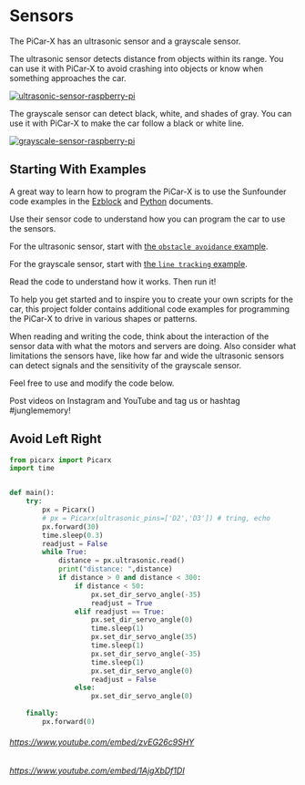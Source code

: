 # Sensors

The PiCar-X has an ultrasonic sensor and a grayscale sensor.

The ultrasonic sensor detects distance from objects within its range. You can use it with PiCar-X to avoid crashing into objects or know when something approaches the car.

[![ultrasonic-sensor-raspberry-pi](//ws-na.amazon-adsystem.com/widgets/q?_encoding=UTF8&ASIN=B01JG09DCK&Format=_SL160_&ID=AsinImage&MarketPlace=US&ServiceVersion=20070822&WS=1&tag=jungle-memory-20&language=en_US)](https://amzn.to/3L1feA7)

The grayscale sensor can detect black, white, and shades of gray. You can use it with PiCar-X to make the car follow a black or white line.

[![grayscale-sensor-raspberry-pi](//ws-na.amazon-adsystem.com/widgets/q?_encoding=UTF8&ASIN=B07VY254N8&Format=_SL160_&ID=AsinImage&MarketPlace=US&ServiceVersion=20070822&WS=1&tag=jungle-memory-20&language=en_US)](https://amzn.to/3jP7NQL)

## Starting With Examples

A great way to learn how to program the PiCar-X is to use the Sunfounder code examples in the [Ezblock](https://docs.sunfounder.com/projects/picar-x/en/latest/ezblock/play_with_ezblock.html) and [Python](https://docs.sunfounder.com/projects/picar-x/en/latest/python/play_with_python.html) documents.

Use their sensor code to understand how you can program the car to use the sensors.

For the ultrasonic sensor, start with [the `obstacle avoidance` example](https://docs.sunfounder.com/projects/picar-x/en/latest/python/python_avoid.html). 

For the grayscale sensor, start with [the `line tracking` example](https://docs.sunfounder.com/projects/picar-x/en/latest/python/python_line_track.html). 

Read the code to understand how it works. Then run it!

To help you get started and to inspire you to create your own scripts for the car, this project folder contains additional code examples for programming the PiCar-X to drive in various shapes or patterns.

When reading and writing the code, think about the interaction of the sensor data with what the motors and servers are doing. Also consider what limitations the sensors have, like how far and wide the ultrasonic sensors can detect signals and the sensitivity of the grayscale sensor.

Feel free to use and modify the code below.

Post videos on Instagram and YouTube and tag us or hashtag #junglememory!

## Avoid Left Right

```python
from picarx import Picarx
import time


def main():
    try:
        px = Picarx()
        # px = Picarx(ultrasonic_pins=['D2','D3']) # tring, echo
        px.forward(30)
        time.sleep(0.3)
        readjust = False
        while True:
            distance = px.ultrasonic.read()
            print("distance: ",distance)
            if distance > 0 and distance < 300:
                if distance < 50:
                    px.set_dir_servo_angle(-35)
                    readjust = True
                elif readjust == True:
                    px.set_dir_servo_angle(0)
                    time.sleep(1)
                    px.set_dir_servo_angle(35)
                    time.sleep(1)
                    px.set_dir_servo_angle(-35)
                    time.sleep(1)
                    px.set_dir_servo_angle(0)
                    readjust = False
                else:
                    px.set_dir_servo_angle(0)
            
    finally:
        px.forward(0)
```

###### https://www.youtube.com/embed/zvEG26c9SHY

###### https://www.youtube.com/embed/1AjgXbDf1DI
